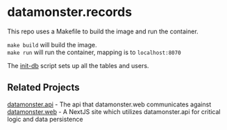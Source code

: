 # datamonster.records

This repo uses a Makefile to build the image and run the container.  

`make build` will build the image.  
`make run` will run the container, mapping is to `localhost:8070`

The [init-db](https://github.com/FailureToLoad/datamonster.records/blob/34910d6a896477cfcd15ab6dfa01145183c1feff/init-db.sh) script sets up all the tables and users.  

## Related Projects
 
 [datamonster.api](https://github.com/FailureToLoad/datamonster.records) - The api that datamonster.web communicates against  
 [datamonster.web](https://github.com/FailureToLoad/datamonster.web) - A NextJS site which utilizes datamonster.api for critical logic and data persistence  
